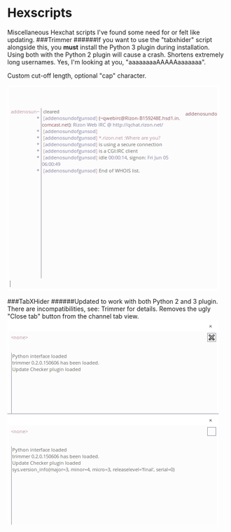 # Hexscripts
Miscellaneous Hexchat scripts I've found some need for or felt like updating.
###Trimmer
######If you want to use the "tabxhider" script alongside this, you **must** install the Python 3 plugin during installation. Using both with the Python 2 plugin will cause a crash.
Shortens extremely long usernames. Yes, I'm looking at you, "aaaaaaaaAAAAAaaaaaaa".

Custom cut-off length, optional "cap" character.

![alt text](demo/trim.PNG "10 cut w/ ~ cap")

###TabXHider
######Updated to work with both Python 2 and 3 plugin. There are incompatibilities, see: Trimmer for details.
Removes the ugly "Close tab" button from the channel tab view.
![alt text](demo/noX.PNG "Removes tab close button")
